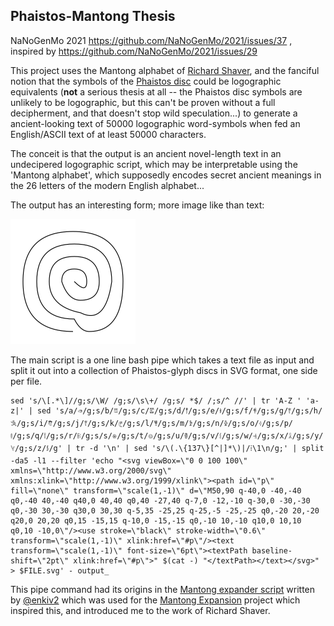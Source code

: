 ## Phaistos-Mantong Thesis

NaNoGenMo 2021 https://github.com/NaNoGenMo/2021/issues/37 , inspired by https://github.com/NaNoGenMo/2021/issues/29

This project uses the Mantong alphabet of [Richard Shaver](https://en.wikipedia.org/wiki/Richard_Sharpe_Shaver), and the fanciful notion that the symbols of the [Phaistos disc](http://wikipedia.org/wiki/Phaistos_Disc)
could be logographic equivalents (**not** a serious thesis at all -- the Phaistos disc symbols are unlikely to be logographic, but this can't be proven without a full decipherment, and that doesn't stop wild speculation...) to generate a ancient-looking text of 50000 logographic word-symbols when fed an English/ASCII text of at least 50000 characters.


The conceit is that the output is an ancient novel-length text in an undecipered logographic script, which may be interpretable using the 'Mantong alphabet', which supposedly encodes secret ancient meanings in the 26 letters of the modern English alphabet...

The output has an interesting form; more image like than text:

![example disc output](output_00001.svg "Example disc output")


The main script is a one line bash pipe which takes a text file as input and split it out into a collection of Phaistos-glyph discs in SVG format, one side per file.

```
sed 's/\[.*\]//g;s/\W/ /g;s/\s\+/ /g;s/ *$/ /;s/^ //' | tr 'A-Z ' 'a-z|' | sed 's/a/𐇭/g;s/b/𐇱/g;s/c/𐇤/g;s/d/𐇙/g;s/e/𐇚/g;s/f/𐇲/g;s/g/𐇶/g;s/h/𐇐/g;s/i/𐇑/g;s/j/𐇶/g;s/k/𐇨/g;s/l/𐇳/g;s/m/𐇓/g;s/n/𐇔/g;s/o/𐇠/g;s/p/𐇜/g;s/q/𐇦/g;s/r/𐇝/g;s/s/𐇵/g;s/t/𐇛/g;s/u/𐇕/g;s/v/𐇩/g;s/w/𐇞/g;s/x/𐇥/g;s/y/𐇢/g;s/z/𐇼/g' | tr -d '\n' | sed 's/\(.\{137\}[^|]*\)|/⁞\1\n/g;' | split -da5 -l1 --filter 'echo "<svg viewBox=\"0 0 100 100\" xmlns=\"http://www.w3.org/2000/svg\" xmlns:xlink=\"http://www.w3.org/1999/xlink\"><path id=\"p\" fill=\"none\" transform=\"scale(1,-1)\" d=\"M50,90 q-40,0 -40,-40 q0,-40 40,-40 q40,0 40,40 q0,40 -27,40 q-7,0 -12,-10 q-30,0 -30,-30 q0,-30 30,-30 q30,0 30,30 q-5,35 -25,25 q-25,-5 -25,-25 q0,-20 20,-20 q20,0 20,20 q0,15 -15,15 q-10,0 -15,-15 q0,-10 10,-10 q10,0 10,10 q0,10 -10,0\"/><use stroke=\"black\" stroke-width=\"0.6\" transform=\"scale(1,-1)\" xlink:href=\"#p\"/><text transform=\"scale(1,-1)\" font-size=\"6pt\"><textPath baseline-shift=\"2pt\" xlink:href=\"#p\">" $(cat -) "</textPath></text></svg>" > $FILE.svg' - output_
```

This pipe command had its origins in the [Mantong expander script](https://github.com/enkiv2/misc/blob/master/mantong-expand.sh) written by [@enkiv2](https://github.com/enkiv2) which was used for the [Mantong Expansion](https://github.com/NaNoGenMo/2021/issues/29) project which inspired this, and introduced me to the work of Richard Shaver. 


